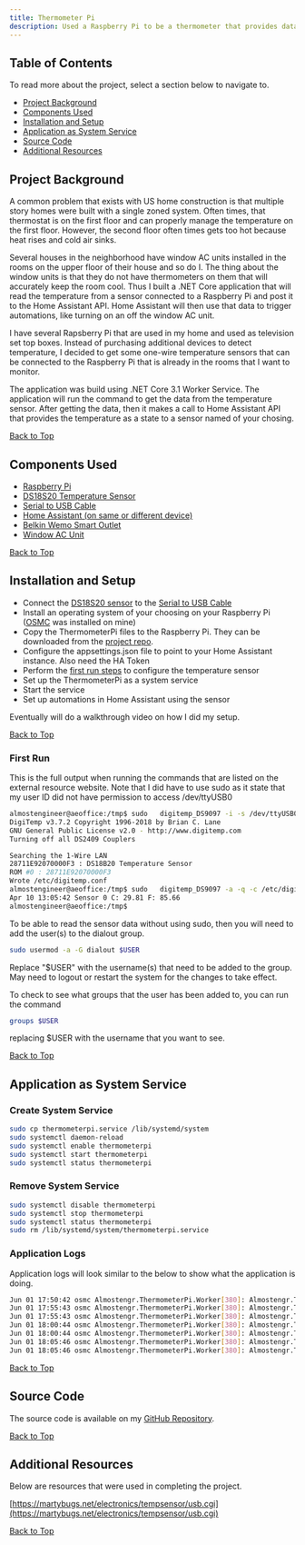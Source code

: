 ```yaml
---
title: Thermometer Pi
description: Used a Raspberry Pi to be a thermometer that provides data to home automation system
---
```


## Table of Contents

To read more about the project, select a section below to navigate to.

* [Project Background](#project-background)
* [Components Used](#components-used)
* [Installation and Setup](#installation-and-setup)
* [Application as System Service](#application-as-system-service)
* [Source Code](#source-code)
* [Additional Resources](#additional-resources)

## Project Background

A common problem that exists with US home construction
is that multiple story homes were built with a single zoned system.
Often times, that thermostat is on the first floor and can properly manage the temperature on the first
floor. However, the second floor often times gets too hot because heat rises and cold air sinks.

Several houses in the neighborhood have window AC units installed in the rooms on the upper floor of their
house and so do I. The thing about the window units is that they do not have thermometers on them that will
accurately keep the room cool. Thus I built a .NET Core application that will read the temperature
from a sensor connected to a Raspberry Pi and post it to the Home Assistant API. Home Assistant will then
use that data to trigger automations, like turning on an off the window AC unit.

I have several Rapsberry Pi that are used in my home and used as television set top boxes. Instead of
purchasing additional devices to detect temperature, I decided to get some one-wire temperature sensors that
can be connected to the Raspberry Pi that is already in the rooms that I want to monitor.

The application was build using .NET Core 3.1 Worker Service. The application will run the command to get the
data from the temperature sensor. After getting the data, then it makes a call to Home Assistant API that
provides the temperature as a state to a sensor named of your chosing.

[Back to Top](#)

## Components Used

* [Raspberry Pi](https://www.amazon.com/gp/product/B07BC7BMHY/ref=as_li_qf_asin_il_tl?ie=UTF8&tag=rhtservicesll-20&creative=9325&linkCode=as2&creativeASIN=B07BC7BMHY&linkId=eae8899ccbef0eb26acf71cb65bef39a)
* [DS18S20 Temperature Sensor](https://www.amazon.com/gp/product/B07MR71WVS/ref=as_li_qf_asin_il_tl?ie=UTF8&tag=rhtservicesll-20&creative=9325&linkCode=as2&creativeASIN=B07MR71WVS&linkId=bfd830515da10f922afff9a79cc33e58)
* [Serial to USB Cable](https://www.amazon.com/gp/product/B07D9R5JFK/ref=as_li_qf_asin_il_tl?ie=UTF8&tag=rhtservicesll-20&creative=9325&linkCode=as2&creativeASIN=B07D9R5JFK&linkId=e35fd9d313f055ab778e60783564078b)
* [Home Assistant (on same or different device)](https://homeassistant.io)
* [Belkin Wemo Smart Outlet](https://www.amazon.com/gp/product/B0776YH29B/ref=as_li_qf_asin_il_tl?ie=UTF8&tag=rhtservicesll-20&creative=9325&linkCode=as2&creativeASIN=B0776YH29B&linkId=34342060eb6bea8006e0dbbefb376fcf)
* [Window AC Unit](https://www.amazon.com/gp/product/B085797ZFF/ref=as_li_qf_asin_il_tl?ie=UTF8&tag=rhtservicesll-20&creative=9325&linkCode=as2&creativeASIN=B085797ZFF&linkId=e38e0ec46bdea5e4c32950d147003cc8)

[Back to Top](#)

## Installation and Setup

* Connect the [DS18S20 sensor](https://www.amazon.com/gp/product/B07MR71WVS/ref=as_li_qf_asin_il_tl?ie=UTF8&tag=rhtservicesll-20&creative=9325&linkCode=as2&creativeASIN=B07MR71WVS&linkId=bfd830515da10f922afff9a79cc33e58) to the [Serial to USB Cable](https://www.amazon.com/gp/product/B07D9R5JFK/ref=as_li_qf_asin_il_tl?ie=UTF8&tag=rhtservicesll-20&creative=9325&linkCode=as2&creativeASIN=B07D9R5JFK&linkId=e35fd9d313f055ab778e60783564078b)
* Install an operating system of your choosing on your Raspberry Pi (<a href="https://osmc.tv/" target="_blank">OSMC</a> was installed on mine)
* Copy the ThermometerPi files to the Raspberry Pi. They can be downloaded from the 
[project repo](https://github.com/almostengr/thermometerpi).
* Configure the appsettings.json file to point to your Home Assistant instance. Also need the HA Token
* Perform the [first run steps](#first-run) to configure the temperature sensor
* Set up the ThermometerPi as a system service
* Start the service
* Set up automations in Home Assistant using the sensor

Eventually will do a walkthrough video on how I did my setup.

[Back to Top](#)

### First Run

This is the full output when running the commands that are listed on the external resource website.
Note that I did have to use sudo as it state that my user ID did not have permission to
access /dev/ttyUSB0

```sh
almostengineer@aeoffice:/tmp$ sudo   digitemp_DS9097 -i -s /dev/ttyUSB0 -c /etc/digitemp.conf
DigiTemp v3.7.2 Copyright 1996-2018 by Brian C. Lane
GNU General Public License v2.0 - http://www.digitemp.com
Turning off all DS2409 Couplers

Searching the 1-Wire LAN
28711E92070000F3 : DS18B20 Temperature Sensor
ROM #0 : 28711E92070000F3
Wrote /etc/digitemp.conf
almostengineer@aeoffice:/tmp$ sudo   digitemp_DS9097 -a -q -c /etc/digitemp.conf
Apr 10 13:05:42 Sensor 0 C: 29.81 F: 85.66
almostengineer@aeoffice:/tmp$
```

To be able to read the sensor data without using sudo, then you will need to add the user(s)
to the dialout group.

```sh
sudo usermod -a -G dialout $USER
```

Replace "$USER" with the username(s) that need to be added to the group. May need to logout or
restart the system for the changes to take effect.

To check to see what groups that the user has been added to, you can run the command

```sh
groups $USER
```

replacing $USER with the username that you want to see.

[Back to Top](#)

## Application as System Service

### Create System Service

```bash
sudo cp thermometerpi.service /lib/systemd/system
sudo systemctl daemon-reload
sudo systemctl enable thermometerpi
sudo systemctl start thermometerpi
sudo systemctl status thermometerpi
```

### Remove System Service

```sh
sudo systemctl disable thermometerpi
sudo systemctl stop thermometerpi
sudo systemctl status thermometerpi
sudo rm /lib/systemd/system/thermometerpi.service
```

### Application Logs

Application logs will look similar to the below to show what the application is doing.

```sh
Jun 01 17:50:42 osmc Almostengr.ThermometerPi.Worker[380]: Almostengr.ThermometerPi.Worker.ThermometerWorker[0] Updated: 2021-06-01T22:50:42.086745+00:00
Jun 01 17:55:43 osmc Almostengr.ThermometerPi.Worker[380]: Almostengr.ThermometerPi.Worker.ThermometerWorker[0] OK
Jun 01 17:55:43 osmc Almostengr.ThermometerPi.Worker[380]: Almostengr.ThermometerPi.Worker.ThermometerWorker[0] Updated: 2021-06-01T22:55:43.415774+00:00
Jun 01 18:00:44 osmc Almostengr.ThermometerPi.Worker[380]: Almostengr.ThermometerPi.Worker.ThermometerWorker[0] OK
Jun 01 18:00:44 osmc Almostengr.ThermometerPi.Worker[380]: Almostengr.ThermometerPi.Worker.ThermometerWorker[0] Updated: 2021-06-01T23:00:44.755279+00:00
Jun 01 18:05:46 osmc Almostengr.ThermometerPi.Worker[380]: Almostengr.ThermometerPi.Worker.ThermometerWorker[0] OK
Jun 01 18:05:46 osmc Almostengr.ThermometerPi.Worker[380]: Almostengr.ThermometerPi.Worker.ThermometerWorker[0] Updated: 2021-06-01T23:05:46.085342+00:00
```

[Back to Top](#)

## Source Code

The source code is available on my 
<a href="https://github.com/almostengr/themometerpi" target="_blank">GitHub Repository</a>.

[Back to Top](#)

## Additional Resources

Below are resources that were used in completing the project.

[https://martybugs.net/electronics/tempsensor/usb.cgi](https://martybugs.net/electronics/tempsensor/usb.cgi)

[Back to Top](#)

